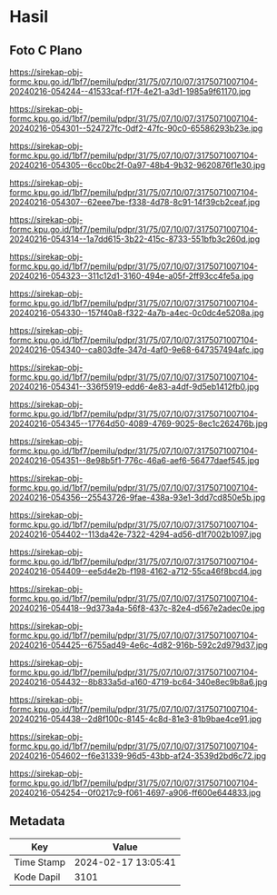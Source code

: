 # Hasil

## Foto C Plano

https://sirekap-obj-formc.kpu.go.id/1bf7/pemilu/pdpr/31/75/07/10/07/3175071007104-20240216-054244--41533caf-f17f-4e21-a3d1-1985a9f61170.jpg

https://sirekap-obj-formc.kpu.go.id/1bf7/pemilu/pdpr/31/75/07/10/07/3175071007104-20240216-054301--524727fc-0df2-47fc-90c0-65586293b23e.jpg

https://sirekap-obj-formc.kpu.go.id/1bf7/pemilu/pdpr/31/75/07/10/07/3175071007104-20240216-054305--6cc0bc2f-0a97-48b4-9b32-9620876f1e30.jpg

https://sirekap-obj-formc.kpu.go.id/1bf7/pemilu/pdpr/31/75/07/10/07/3175071007104-20240216-054307--62eee7be-f338-4d78-8c91-14f39cb2ceaf.jpg

https://sirekap-obj-formc.kpu.go.id/1bf7/pemilu/pdpr/31/75/07/10/07/3175071007104-20240216-054314--1a7dd615-3b22-415c-8733-551bfb3c260d.jpg

https://sirekap-obj-formc.kpu.go.id/1bf7/pemilu/pdpr/31/75/07/10/07/3175071007104-20240216-054323--311c12d1-3160-494e-a05f-2ff93cc4fe5a.jpg

https://sirekap-obj-formc.kpu.go.id/1bf7/pemilu/pdpr/31/75/07/10/07/3175071007104-20240216-054330--157f40a8-f322-4a7b-a4ec-0c0dc4e5208a.jpg

https://sirekap-obj-formc.kpu.go.id/1bf7/pemilu/pdpr/31/75/07/10/07/3175071007104-20240216-054340--ca803dfe-347d-4af0-9e68-647357494afc.jpg

https://sirekap-obj-formc.kpu.go.id/1bf7/pemilu/pdpr/31/75/07/10/07/3175071007104-20240216-054341--336f5919-edd6-4e83-a4df-9d5eb1412fb0.jpg

https://sirekap-obj-formc.kpu.go.id/1bf7/pemilu/pdpr/31/75/07/10/07/3175071007104-20240216-054345--17764d50-4089-4769-9025-8ec1c262476b.jpg

https://sirekap-obj-formc.kpu.go.id/1bf7/pemilu/pdpr/31/75/07/10/07/3175071007104-20240216-054351--8e98b5f1-776c-46a6-aef6-56477daef545.jpg

https://sirekap-obj-formc.kpu.go.id/1bf7/pemilu/pdpr/31/75/07/10/07/3175071007104-20240216-054356--25543726-9fae-438a-93e1-3dd7cd850e5b.jpg

https://sirekap-obj-formc.kpu.go.id/1bf7/pemilu/pdpr/31/75/07/10/07/3175071007104-20240216-054402--113da42e-7322-4294-ad56-d1f7002b1097.jpg

https://sirekap-obj-formc.kpu.go.id/1bf7/pemilu/pdpr/31/75/07/10/07/3175071007104-20240216-054409--ee5d4e2b-f198-4162-a712-55ca46f8bcd4.jpg

https://sirekap-obj-formc.kpu.go.id/1bf7/pemilu/pdpr/31/75/07/10/07/3175071007104-20240216-054418--9d373a4a-56f8-437c-82e4-d567e2adec0e.jpg

https://sirekap-obj-formc.kpu.go.id/1bf7/pemilu/pdpr/31/75/07/10/07/3175071007104-20240216-054425--6755ad49-4e6c-4d82-916b-592c2d979d37.jpg

https://sirekap-obj-formc.kpu.go.id/1bf7/pemilu/pdpr/31/75/07/10/07/3175071007104-20240216-054432--8b833a5d-a160-4719-bc64-340e8ec9b8a6.jpg

https://sirekap-obj-formc.kpu.go.id/1bf7/pemilu/pdpr/31/75/07/10/07/3175071007104-20240216-054438--2d8f100c-8145-4c8d-81e3-81b9bae4ce91.jpg

https://sirekap-obj-formc.kpu.go.id/1bf7/pemilu/pdpr/31/75/07/10/07/3175071007104-20240216-054602--f6e31339-96d5-43bb-af24-3539d2bd6c72.jpg

https://sirekap-obj-formc.kpu.go.id/1bf7/pemilu/pdpr/31/75/07/10/07/3175071007104-20240216-054254--0f0217c9-f061-4697-a906-ff600e644833.jpg


## Metadata

| Key        | Value               |
| ---------- | ------------------- |
| Time Stamp | 2024-02-17 13:05:41 |
| Kode Dapil | 3101                |



